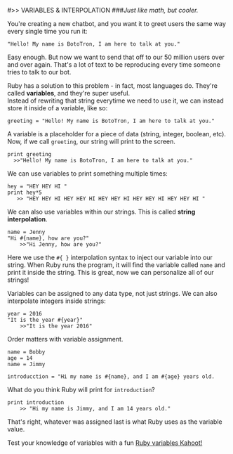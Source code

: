 #>> VARIABLES & INTERPOLATION
###*Just like math, but cooler.*


You're creating a new chatbot, and you want it to greet users the same way every single time you run it:

`"Hello! My name is BotoTron, I am here to talk at you."`

Easy enough. But now we want to send that off to our 50 million users over and over again. That's a lot of text to be reproducing every time someone tries to talk to our bot.		

Ruby has a solution to this problem - in fact, most languages do. They're called **variables**, and they're super useful.		
Instead of rewriting that string everytime we need to use it, we can instead store it inside of a variable, like so:

	greeting = "Hello! My name is BotoTron, I am here to talk at you."
	
A variable is a placeholder for a piece of data (string, integer, boolean, etc). Now, if we call `greeting`, our string will print to the screen.

	print greeting
	  >>"Hello! My name is BotoTron, I am here to talk at you."
	 
We can use variables to print something multiple times:

	hey = "HEY HEY HI "
	print hey*5
	   >> "HEY HEY HI HEY HEY HI HEY HEY HI HEY HEY HI HEY HEY HI "

We can also use variables within our strings. This is called **string interpolation**.

	name = Jenny
	"Hi #{name}, how are you?"
		>>"Hi Jenny, how are you?"

Here we use the `#{ }` interpolation syntax to inject our variable into our string. When Ruby runs the program, it will find the variable called `name` and print it inside the string. This is great, now we can personalize all of our strings!

Variables can be assigned to any data type, not just strings. We can also interpolate integers inside strings: 

	year = 2016
	"It is the year #{year}"
		>>"It is the year 2016"

Order matters with variable assignment.
	
	name = Bobby
	age = 14
	name = Jimmy
	
	introducction = "Hi my name is #{name}, and I am #{age} years old.

What do you think Ruby will print for `introduction`?

	print introduction
		>> "Hi my name is Jimmy, and I am 14 years old."

That's right, whatever was assigned last is what Ruby uses as the variable value. 

Test your knowledge of variables with a fun [Ruby variables Kahoot!](https://play.kahoot.it/#/k/654fb064-ff29-46b8-8f20-568c65d54d2d)
	



